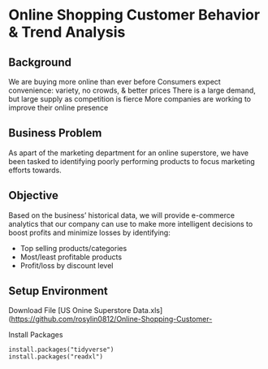 # Online Shopping Customer Behavior & Trend Analysis

## Background
We are buying more online than ever before
Consumers expect convenience: variety, no crowds, & better prices
There is a large demand, but large supply as competition is fierce
More companies are working to improve their online presence

## Business Problem
As apart of the marketing department for an online superstore, we have been tasked to identifying poorly performing products to focus marketing efforts towards.

## Objective
Based on the business’ historical data, we will provide e-commerce analytics that our company can use to make more intelligent decisions to boost profits and minimize losses by identifying:
* Top selling products/categories
* Most/least profitable products 
* Profit/loss by discount level

## Setup Environment

Download File
 [US Onine Superstore Data.xls](https://github.com/rosylin0812/Online-Shopping-Customer-

Install Packages
```
install.packages("tidyverse")
install.packages("readxl")
```
